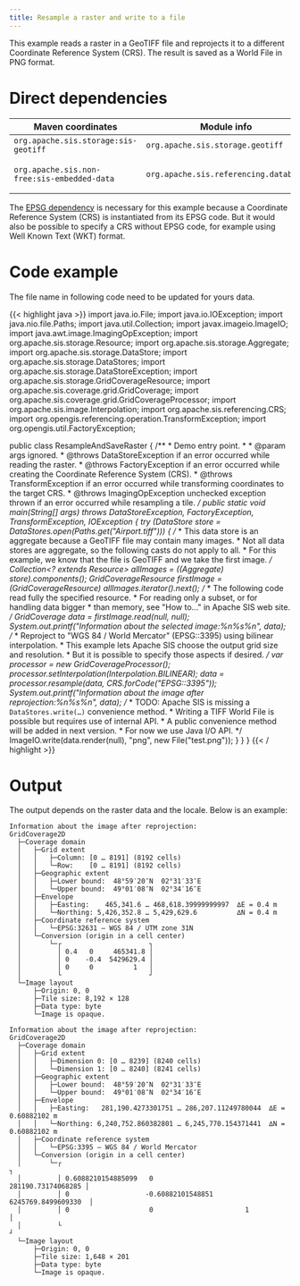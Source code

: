 ```yaml
---
title: Resample a raster and write to a file
---
```


This example reads a raster in a GeoTIFF file
and reprojects it to a different Coordinate Reference System (CRS).
The result is saved as a World File in PNG format.


# Direct dependencies

Maven coordinates                           | Module info                           | Remarks
------------------------------------------- | ------------------------------------- | -----------------------------
`org.apache.sis.storage:sis-geotiff`        | `org.apache.sis.storage.geotiff`      |
`org.apache.sis.non-free:sis-embedded-data` | `org.apache.sis.referencing.database` | Non-Apache license.

The [EPSG dependency](../epsg.html) is necessary for this example
because a Coordinate Reference System (CRS) is instantiated from its EPSG code.
But it would also be possible to specify a CRS without EPSG code,
for example using Well Known Text (WKT) format.


# Code example

The file name in following code need to be updated for yours data.

{{< highlight java >}}
import java.io.File;
import java.io.IOException;
import java.nio.file.Paths;
import java.util.Collection;
import javax.imageio.ImageIO;
import java.awt.image.ImagingOpException;
import org.apache.sis.storage.Resource;
import org.apache.sis.storage.Aggregate;
import org.apache.sis.storage.DataStore;
import org.apache.sis.storage.DataStores;
import org.apache.sis.storage.DataStoreException;
import org.apache.sis.storage.GridCoverageResource;
import org.apache.sis.coverage.grid.GridCoverage;
import org.apache.sis.coverage.grid.GridCoverageProcessor;
import org.apache.sis.image.Interpolation;
import org.apache.sis.referencing.CRS;
import org.opengis.referencing.operation.TransformException;
import org.opengis.util.FactoryException;

public class ResampleAndSaveRaster {
    /**
     * Demo entry point.
     *
     * @param  args  ignored.
     * @throws DataStoreException if an error occurred while reading the raster.
     * @throws FactoryException   if an error occurred while creating the Coordinate Reference System (CRS).
     * @throws TransformException if an error occurred while transforming coordinates to the target CRS.
     * @throws ImagingOpException unchecked exception thrown if an error occurred while resampling a tile.
     */
    public static void main(String[] args) throws DataStoreException, FactoryException, TransformException, IOException {
        try (DataStore store = DataStores.open(Paths.get("Airport.tiff"))) {
            /*
             * This data store is an aggregate because a GeoTIFF file may contain many images.
             * Not all data stores are aggregate, so the following casts do not apply to all.
             * For this example, we know that the file is GeoTIFF and we take the first image.
             */
            Collection<? extends Resource> allImages = ((Aggregate) store).components();
            GridCoverageResource firstImage = (GridCoverageResource) allImages.iterator().next();
            /*
             * The following code read fully the specified resource.
             * For reading only a subset, or for handling data bigger
             * than memory, see "How to..." in Apache SIS web site.
             */
            GridCoverage data = firstImage.read(null, null);
            System.out.printf("Information about the selected image:%n%s%n", data);
            /*
             * Reproject to "WGS 84 / World Mercator" (EPSG::3395) using bilinear interpolation.
             * This example lets Apache SIS choose the output grid size and resolution.
             * But it is possible to specify those aspects if desired.
             */
            var processor = new GridCoverageProcessor();
            processor.setInterpolation(Interpolation.BILINEAR);
            data = processor.resample(data, CRS.forCode("EPSG::3395"));
            System.out.printf("Information about the image after reprojection:%n%s%n", data);
            /*
             * TODO: Apache SIS is missing a `DataStores.write(…)` convenience method.
             * Writing a TIFF World File is possible but requires use of internal API.
             * A public convenience method will be added in next version.
             * For now we use Java I/O API.
             */
            ImageIO.write(data.render(null), "png", new File("test.png"));
        }
    }
}
{{< / highlight >}}


# Output

The output depends on the raster data and the locale.
Below is an example:

```
Information about the image after reprojection:
GridCoverage2D
  ├─Coverage domain
  │   ├─Grid extent
  │   │   ├─Column: [0 … 8191] (8192 cells)
  │   │   └─Row:    [0 … 8191] (8192 cells)
  │   ├─Geographic extent
  │   │   ├─Lower bound:  48°59′20″N  02°31′33″E
  │   │   └─Upper bound:  49°01′08″N  02°34′16″E
  │   ├─Envelope
  │   │   ├─Easting:    465,341.6 … 468,618.39999999997  ∆E = 0.4 m
  │   │   └─Northing: 5,426,352.8 … 5,429,629.6          ∆N = 0.4 m
  │   ├─Coordinate reference system
  │   │   └─EPSG:32631 — WGS 84 / UTM zone 31N
  │   └─Conversion (origin in a cell center)
  │       └─┌                      ┐
  │         │ 0.4   0     465341.8 │
  │         │ 0    -0.4  5429629.4 │
  │         │ 0     0          1   │
  │         └                      ┘
  └─Image layout
      ├─Origin: 0, 0
      ├─Tile size: 8,192 × 128
      ├─Data type: byte
      └─Image is opaque.

Information about the image after reprojection:
GridCoverage2D
  ├─Coverage domain
  │   ├─Grid extent
  │   │   ├─Dimension 0: [0 … 8239] (8240 cells)
  │   │   └─Dimension 1: [0 … 8240] (8241 cells)
  │   ├─Geographic extent
  │   │   ├─Lower bound:  48°59′20″N  02°31′33″E
  │   │   └─Upper bound:  49°01′08″N  02°34′16″E
  │   ├─Envelope
  │   │   ├─Easting:   281,190.4273301751 … 286,207.11249780044  ∆E = 0.60882102 m
  │   │   └─Northing: 6,240,752.860382801 … 6,245,770.154371441  ∆N = 0.60882102 m
  │   ├─Coordinate reference system
  │   │   └─EPSG:3395 — WGS 84 / World Mercator
  │   └─Conversion (origin in a cell center)
  │       └─┌                                                            ┐
  │         │ 0.6088210154885099   0                  281190.73174068285 │
  │         │ 0                   -0.60882101548851  6245769.8499609330  │
  │         │ 0                    0                       1             │
  │         └                                                            ┘
  └─Image layout
      ├─Origin: 0, 0
      ├─Tile size: 1,648 × 201
      ├─Data type: byte
      └─Image is opaque.
```

